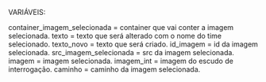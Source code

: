 VARIÁVEIS:

container_imagem_selecionada = container que vai conter a imagem selecionada.
texto = texto que será alterado com o nome do time selecionado.
texto_novo = texto que será criado.
id_imagem = id da imagem selecionada.
src_imagem_selecionada = src da imagem selecionada.
imagem = imagem selecionada.
imagem_int = imagem do escudo de interrogação.
caminho = caminho da imagem selecionada.